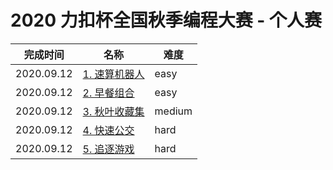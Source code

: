 # 2020 力扣杯全国秋季编程大赛 - 个人赛

**完成时间**|**名称**|**难度**
------------|--------|------------
2020.09.12|[1. 速算机器人](./1.%20速算机器人)|easy
2020.09.12|[2. 早餐组合](./2.%20早餐组合)|easy
2020.09.12|[3. 秋叶收藏集](./3.%20秋叶收藏集)|medium
2020.09.12|[4. 快速公交](./4.%20快速公交)|hard
2020.09.12|[5. 追逐游戏](./5.%20追逐游戏)|hard
